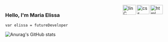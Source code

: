 <div style="display: inline_block"><br>
<img align="right" alt="html" height="30" width="40" src="https://cdn.jsdelivr.net/gh/devicons/devicon/icons/html5/html5-original.svg" />
<img align="right" alt="css" height="30" width="40" src="https://cdn.jsdelivr.net/gh/devicons/devicon/icons/css3/css3-original.svg" />
<img align="right" alt="linC" height="32" width="42" src="https://cdn.jsdelivr.net/gh/devicons/devicon/icons/c/c-original.svg" />
 
 ### Hello, I'm Maria Elissa
    var elissa = futureDeveloper 
 ![Anurag's GitHub stats](https://github-readme-stats.vercel.app/api?username=ma-elissa&count_private=true&show_icons=true&theme=radical)

    

